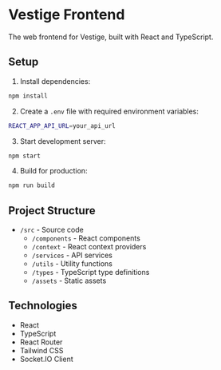 # Vestige Frontend

The web frontend for Vestige, built with React and TypeScript.

## Setup

1. Install dependencies:
```bash
npm install
```

2. Create a `.env` file with required environment variables:
```bash
REACT_APP_API_URL=your_api_url
```

3. Start development server:
```bash
npm start
```

4. Build for production:
```bash
npm run build
```

## Project Structure

- `/src` - Source code
  - `/components` - React components
  - `/context` - React context providers
  - `/services` - API services
  - `/utils` - Utility functions
  - `/types` - TypeScript type definitions
  - `/assets` - Static assets

## Technologies

- React
- TypeScript
- React Router
- Tailwind CSS
- Socket.IO Client

